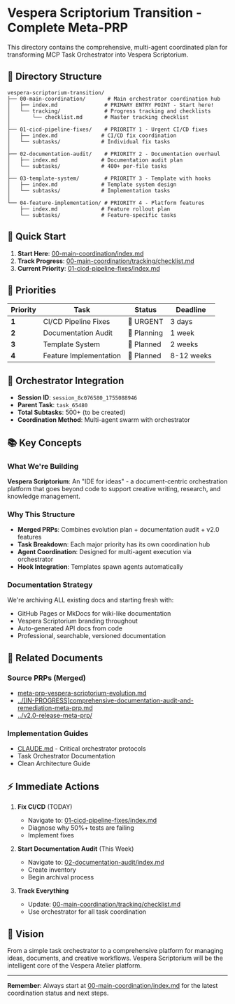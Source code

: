 # Vespera Scriptorium Transition - Complete Meta-PRP

This directory contains the comprehensive, multi-agent coordinated plan for transforming MCP Task Orchestrator into
Vespera Scriptorium.

## 📁 Directory Structure

```directory
vespera-scriptorium-transition/
├── 00-main-coordination/       # Main orchestrator coordination hub
│   ├── index.md               # PRIMARY ENTRY POINT - Start here!
│   └── tracking/              # Progress tracking and checklists
│       └── checklist.md       # Master tracking checklist
│
├── 01-cicd-pipeline-fixes/    # PRIORITY 1 - Urgent CI/CD fixes
│   ├── index.md              # CI/CD fix coordination
│   └── subtasks/             # Individual fix tasks
│
├── 02-documentation-audit/    # PRIORITY 2 - Documentation overhaul
│   ├── index.md              # Documentation audit plan
│   └── subtasks/             # 400+ per-file tasks
│
├── 03-template-system/        # PRIORITY 3 - Template with hooks
│   ├── index.md              # Template system design
│   └── subtasks/             # Implementation tasks
│
└── 04-feature-implementation/ # PRIORITY 4 - Platform features
    ├── index.md              # Feature rollout plan
    └── subtasks/             # Feature-specific tasks
```

## 🚀 Quick Start

1. **Start Here**: [00-main-coordination/index.md](00-main-coordination/index.md)
2. **Track Progress**: [00-main-coordination/tracking/checklist.md](00-main-coordination/tracking/checklist.md)
3. **Current Priority**: [01-cicd-pipeline-fixes/index.md](01-cicd-pipeline-fixes/index.md)

## 🎯 Priorities

| Priority | Task | Status | Deadline |
|----------|------|--------|----------|
| **1** | CI/CD Pipeline Fixes | 🔴 URGENT | 3 days |
| **2** | Documentation Audit | 📝 Planning | 1 week |
| **3** | Template System | 🔧 Planned | 2 weeks |
| **4** | Feature Implementation | 🚀 Planned | 8-12 weeks |

## 🤖 Orchestrator Integration

- **Session ID**: `session_8c076580_1755088946`
- **Parent Task**: `task_65480`
- **Total Subtasks**: 500+ (to be created)
- **Coordination Method**: Multi-agent swarm with orchestrator

## 📚 Key Concepts

### What We're Building

**Vespera Scriptorium**: An "IDE for ideas" - a document-centric orchestration platform that goes beyond code to support
creative writing, research, and knowledge management.

### Why This Structure

- **Merged PRPs**: Combines evolution plan + documentation audit + v2.0 features
- **Task Breakdown**: Each major priority has its own coordination hub
- **Agent Coordination**: Designed for multi-agent execution via orchestrator
- **Hook Integration**: Templates spawn agents automatically

### Documentation Strategy

We're archiving ALL existing docs and starting fresh with:
- GitHub Pages or MkDocs for wiki-like documentation
- Vespera Scriptorium branding throughout
- Auto-generated API docs from code
- Professional, searchable, versioned documentation

## 🔗 Related Documents

### Source PRPs (Merged)

- [meta-prp-vespera-scriptorium-evolution.md](meta-prp-vespera-scriptorium-evolution.md)
- [../[IN-PROGRESS]comprehensive-documentation-audit-and-remediation-meta-prp.md](../[IN-PROGRESS]comprehensive-documentation-audit-and-remediation-meta-prp.md)
- [../v2.0-release-meta-prp/](../v2.0-release-meta-prp/)

### Implementation Guides

- [CLAUDE.md](/home/aya/dev/mcp-servers/mcp-task-orchestrator/CLAUDE.md) - Critical orchestrator protocols
- Task Orchestrator Documentation
- Clean Architecture Guide

## ⚡ Immediate Actions

1. **Fix CI/CD** (TODAY)
   - Navigate to: [01-cicd-pipeline-fixes/index.md](01-cicd-pipeline-fixes/index.md)
   - Diagnose why 50%+ tests are failing
   - Implement fixes

2. **Start Documentation Audit** (This Week)
   - Navigate to: [02-documentation-audit/index.md](02-documentation-audit/index.md)
   - Create inventory
   - Begin archival process

3. **Track Everything**
   - Update: [00-main-coordination/tracking/checklist.md](00-main-coordination/tracking/checklist.md)
   - Use orchestrator for all task coordination

## 🎨 Vision

From a simple task orchestrator to a comprehensive platform for managing ideas, documents, and creative workflows.
Vespera Scriptorium will be the intelligent core of the Vespera Atelier platform.

---

**Remember**: Always start at [00-main-coordination/index.md](00-main-coordination/index.md) for the latest coordination
status and next steps.

